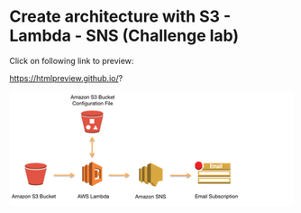 # Create architecture with S3 - Lambda - SNS (Challenge lab)

Click on following link to preview:

https://htmlpreview.github.io/?

![Screenshot](image.png)